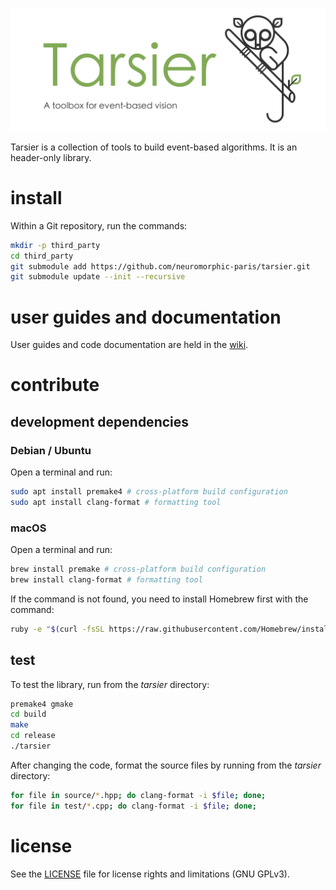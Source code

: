 ![tarsier](banner.png "The Tarsier banner")

Tarsier is a collection of tools to build event-based algorithms. It is an header-only library.

# install

Within a Git repository, run the commands:

```sh
mkdir -p third_party
cd third_party
git submodule add https://github.com/neuromorphic-paris/tarsier.git
git submodule update --init --recursive
```

# user guides and documentation

User guides and code documentation are held in the [wiki](https://github.com/neuromorphic-paris/tarsier/wiki).

# contribute

## development dependencies

### Debian / Ubuntu

Open a terminal and run:
```sh
sudo apt install premake4 # cross-platform build configuration
sudo apt install clang-format # formatting tool
```

### macOS

Open a terminal and run:
```sh
brew install premake # cross-platform build configuration
brew install clang-format # formatting tool
```
If the command is not found, you need to install Homebrew first with the command:
```sh
ruby -e "$(curl -fsSL https://raw.githubusercontent.com/Homebrew/install/master/install)"
```

## test

To test the library, run from the *tarsier* directory:
```sh
premake4 gmake
cd build
make
cd release
./tarsier
```

After changing the code, format the source files by running from the *tarsier* directory:
```sh
for file in source/*.hpp; do clang-format -i $file; done;
for file in test/*.cpp; do clang-format -i $file; done;
```

# license

See the [LICENSE](LICENSE.txt) file for license rights and limitations (GNU GPLv3).
